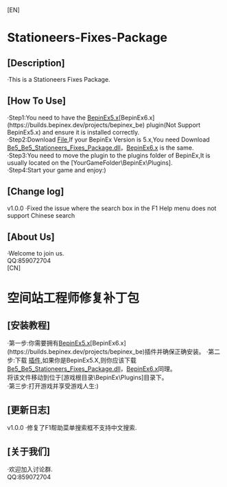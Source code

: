 [EN]
# Stationeers-Fixes-Package
## [Description]
·This is a Stationeers Fixes Package.  
## [How To Use]
·Step1:You need to have the [BepinEx5.x]([https://github.com/BepInEx/BepInEx?tab=readme-ov-file](https://github.com/BepInEx/BepInEx/releases))[BepinEx6.x](https://builds.bepinex.dev/projects/bepinex_be) plugin(Not Support BepinEx5.x) and ensure it is installed correctly.  
·Step2:Download [File](https://github.com/SmallHy6/Stationeers-Fixes-Package/releases/tag/v1.0.0),If your BepinEx Version is 5.x,You need Download [Be5_Be5_Stationeers_Fixes_Package.dll](Stationeers_Fixes_Package.dll
)，[BepinEx6.x](https://github.com/SmallHy6/Stationeers-Fixes-Package/releases/download/v1.0.0/Be6_Stationeers_Fixes_Package.dll) is the same.  
·Step3:You need to move the plugin to the plugins folder of BepinEx,It is usually located on the [YourGameFolder\BepinEx\Plugins].  
·Step4:Start your game and enjoy:)  
## [Change log]
v1.0.0
·Fixed the issue where the search box in the F1 Help menu does not support Chinese search
## [About Us]
·Welcome to join us.  
QQ:859072704  
[CN]
# 空间站工程师修复补丁包
## [安装教程]
·第一步:你需要拥有[BepinEx5.x]([https://github.com/BepInEx/BepInEx?tab=readme-ov-file](https://github.com/BepInEx/BepInEx/releases))[BepinEx6.x](https://builds.bepinex.dev/projects/bepinex_be)插件并确保正确安装。  
·第二步:下载 [插件](https://github.com/SmallHy6/Stationeers-Fixes-Package/releases/tag/v1.0.0),如果你是BepinEx5.X,则你应该下载[Be5_Be5_Stationeers_Fixes_Package.dll](Stationeers_Fixes_Package.dll
)，[BepinEx6.x](https://github.com/SmallHy6/Stationeers-Fixes-Package/releases/download/v1.0.0/Be6_Stationeers_Fixes_Package.dll)同理。  
将该文件移动到位于[游戏根目录\BepinEx\Plugins]目录下。  
·第三步:打开游戏并享受游戏人生:)  
## [更新日志]
v1.0.0
·修复了F1帮助菜单搜索框不支持中文搜索.
## [关于我们]
·欢迎加入讨论群.  
QQ:859072704
